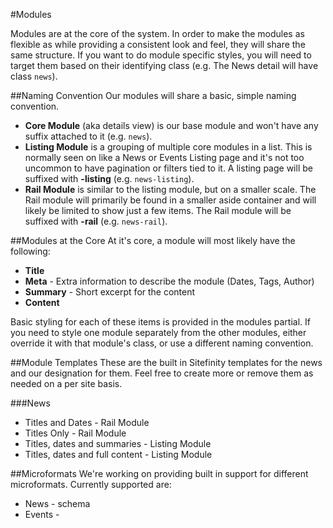 #Modules

Modules are at the core of the system. In order to make the modules as flexible as while providing a consistent look and feel, they will share the same structure. If you want to do module specific styles, you will need to target them based on their identifying class (e.g. The News detail will have class `news`).

##Naming Convention
Our modules will share a basic, simple naming convention.
- **Core Module** (aka details view) is our base module and won't have any suffix attached to it (e.g. `news`).
- **Listing Module** is a grouping of multiple core modules in a list. This is normally seen on like a News or Events Listing page and it's not too uncommon to have pagination or filters tied to it. A listing page will be suffixed with **-listing** (e.g. `news-listing`).
- **Rail Module** is similar to the listing module, but on a smaller scale. The Rail module will primarily be found in a smaller aside container and will likely be limited to show just a few items. The Rail module will be suffixed with **-rail** (e.g. `news-rail`).

##Modules at the Core
At it's core, a module will most likely have the following: 

- **Title** 
- **Meta** - Extra information to describe the module (Dates, Tags, Author)
- **Summary** - Short excerpt for the content
- **Content**

Basic styling for each of these items is provided in the modules partial.  If you need to style one module separately from the other modules, either override it with that module's class, or use a different naming convention.

##Module Templates
These are the built in Sitefinity templates for the news and our designation for them. Feel free to create more or remove them as needed on a per site basis.

###News
- Titles and Dates - Rail Module
- Titles Only - Rail Module
- Titles, dates and summaries - Listing Module
- Titles, dates and full content - Listing Module


##Microformats
We're working on providing built in support for different microformats. Currently supported are:

- News - schema
- Events - 